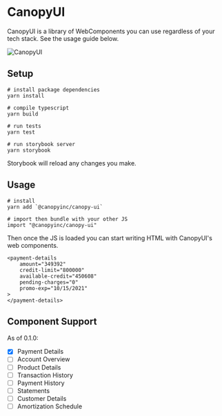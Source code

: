 # CanopyUI

CanopyUI is a library of WebComponents you can use regardless of your tech stack. See the usage
guide below.

![CanopyUI](https://user-images.githubusercontent.com/1096881/110418148-98923f80-805c-11eb-9c70-0654ed0eae00.png)

## Setup

```
# install package dependencies
yarn install

# compile typescript
yarn build

# run tests
yarn test

# run storybook server
yarn storybook
```

Storybook will reload any changes you make.

## Usage

```
# install
yarn add `@canopyinc/canopy-ui`

# import then bundle with your other JS
import "@canopyinc/canopy-ui"
```

Then once the JS is loaded you can start writing HTML with CanopyUI's web components.

```
<payment-details 
    amount="349392"
    credit-limit="800000"
    available-credit="450608"
    pending-charges="0"
    promo-exp="10/15/2021"
>
</payment-details>
```

## Component Support

As of 0.1.0:

- [x] Payment Details
- [ ] Account Overview
- [ ] Product Details
- [ ] Transaction History
- [ ] Payment History
- [ ] Statements
- [ ] Customer Details
- [ ] Amortization Schedule
